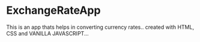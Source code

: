 # ExchangeRateApp

This is an app thats helps in converting currency rates.. created with HTML, CSS and VANILLA JAVASCRIPT...